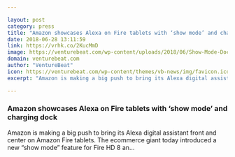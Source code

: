 ```yaml
---

layout: post
category: press
title: "Amazon showcases Alexa on Fire tablets with ‘show mode’ and charging dock"
date: 2018-06-28 13:11:59
link: https://vrhk.co/2KucMmD
image: https://venturebeat.com/wp-content/uploads/2018/06/Show-Mode-Dock-Flash-Briefing.jpg?fit=1225%2C797&strip=all
domain: venturebeat.com
author: "VentureBeat"
icon: https://venturebeat.com/wp-content/themes/vb-news/img/favicon.ico
excerpt: "Amazon is making a big push to bring its Alexa digital assistant front and center on Amazon Fire tablets. The ecommerce giant today introduced a new “show mode” feature for Fire HD 8 an…"

---
```


### Amazon showcases Alexa on Fire tablets with ‘show mode’ and charging dock

Amazon is making a big push to bring its Alexa digital assistant front and center on Amazon Fire tablets. The ecommerce giant today introduced a new “show mode” feature for Fire HD 8 an…